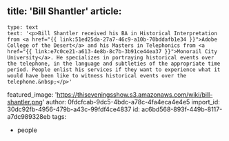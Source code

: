 title: 'Bill Shantler'
article:
  -
    type: text
    text: '<p>Bill Shantler received his BA in Historical Interpretation from <a href="{{ link:51ed25da-27a7-46c9-a10b-70bddafb1e34 }}">Adobe College of the Desert</a> and his Masters in Telephonics from <a href="{{ link:e7c0ce21-a613-4e8b-8c7b-3b91ce44ea37 }}">Monorail City University</a>. He specializes in portraying historical events over the telephone, in the language and subtleties of the appropriate time period. People enlist his services if they want to experience what it would have been like to witness historical events over the telephone.&nbsp;</p>'
featured_image: 'https://thiseveningsshow.s3.amazonaws.com/wiki/bill-shantler.png'
author: 0fdcfcab-9dc5-4bdc-a78c-4fa4eca4e4e5
import_id: 30dc92fb-4956-479b-a43c-99fdf4ce4837
id: ac6bd568-893f-449b-8117-a7dc989328eb
tags:
  - people
